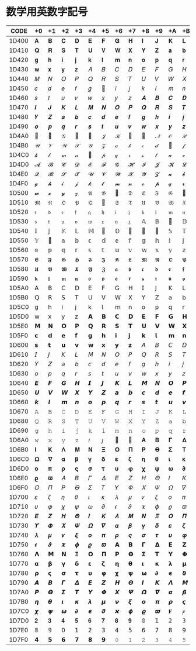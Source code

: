 # 数学用英数字記号

|CODE|+0|+1|+2|+3|+4|+5|+6|+7|+8|+9|+A|+B|+C|+D|+E|+F|
|----|--|--|--|--|--|--|--|--|--|--|--|--|--|--|--|--|
|1D400| 𝐀 | 𝐁 | 𝐂 | 𝐃 | 𝐄 | 𝐅 | 𝐆 | 𝐇 | 𝐈 | 𝐉 | 𝐊 | 𝐋 | 𝐌 | 𝐍 | 𝐎 | 𝐏 |
|1D410| 𝐐 | 𝐑 | 𝐒 | 𝐓 | 𝐔 | 𝐕 | 𝐖 | 𝐗 | 𝐘 | 𝐙 | 𝐚 | 𝐛 | 𝐜 | 𝐝 | 𝐞 | 𝐟 |
|1D420| 𝐠 | 𝐡 | 𝐢 | 𝐣 | 𝐤 | 𝐥 | 𝐦 | 𝐧 | 𝐨 | 𝐩 | 𝐪 | 𝐫 | 𝐬 | 𝐭 | 𝐮 | 𝐯 |
|1D430| 𝐰 | 𝐱 | 𝐲 | 𝐳 | 𝐴 | 𝐵 | 𝐶 | 𝐷 | 𝐸 | 𝐹 | 𝐺 | 𝐻 | 𝐼 | 𝐽 | 𝐾 | 𝐿 |
|1D440| 𝑀 | 𝑁 | 𝑂 | 𝑃 | 𝑄 | 𝑅 | 𝑆 | 𝑇 | 𝑈 | 𝑉 | 𝑊 | 𝑋 | 𝑌 | 𝑍 | 𝑎 | 𝑏 |
|1D450| 𝑐 | 𝑑 | 𝑒 | 𝑓 | 𝑔 | 𝑕 | 𝑖 | 𝑗 | 𝑘 | 𝑙 | 𝑚 | 𝑛 | 𝑜 | 𝑝 | 𝑞 | 𝑟 |
|1D460| 𝑠 | 𝑡 | 𝑢 | 𝑣 | 𝑤 | 𝑥 | 𝑦 | 𝑧 | 𝑨 | 𝑩 | 𝑪 | 𝑫 | 𝑬 | 𝑭 | 𝑮 | 𝑯 |
|1D470| 𝑰 | 𝑱 | 𝑲 | 𝑳 | 𝑴 | 𝑵 | 𝑶 | 𝑷 | 𝑸 | 𝑹 | 𝑺 | 𝑻 | 𝑼 | 𝑽 | 𝑾 | 𝑿 |
|1D480| 𝒀 | 𝒁 | 𝒂 | 𝒃 | 𝒄 | 𝒅 | 𝒆 | 𝒇 | 𝒈 | 𝒉 | 𝒊 | 𝒋 | 𝒌 | 𝒍 | 𝒎 | 𝒏 |
|1D490| 𝒐 | 𝒑 | 𝒒 | 𝒓 | 𝒔 | 𝒕 | 𝒖 | 𝒗 | 𝒘 | 𝒙 | 𝒚 | 𝒛 | 𝒜 | 𝒝 | 𝒞 | 𝒟 |
|1D4A0| 𝒠 | 𝒡 | 𝒢 | 𝒣 | 𝒤 | 𝒥 | 𝒦 | 𝒧 | 𝒨 | 𝒩 | 𝒪 | 𝒫 | 𝒬 | 𝒭 | 𝒮 | 𝒯 |
|1D4B0| 𝒰 | 𝒱 | 𝒲 | 𝒳 | 𝒴 | 𝒵 | 𝒶 | 𝒷 | 𝒸 | 𝒹 | 𝒺 | 𝒻 | 𝒼 | 𝒽 | 𝒾 | 𝒿 |
|1D4C0| 𝓀 | 𝓁 | 𝓂 | 𝓃 | 𝓄 | 𝓅 | 𝓆 | 𝓇 | 𝓈 | 𝓉 | 𝓊 | 𝓋 | 𝓌 | 𝓍 | 𝓎 | 𝓏 |
|1D4D0| 𝓐 | 𝓑 | 𝓒 | 𝓓 | 𝓔 | 𝓕 | 𝓖 | 𝓗 | 𝓘 | 𝓙 | 𝓚 | 𝓛 | 𝓜 | 𝓝 | 𝓞 | 𝓟 |
|1D4E0| 𝓠 | 𝓡 | 𝓢 | 𝓣 | 𝓤 | 𝓥 | 𝓦 | 𝓧 | 𝓨 | 𝓩 | 𝓪 | 𝓫 | 𝓬 | 𝓭 | 𝓮 | 𝓯 |
|1D4F0| 𝓰 | 𝓱 | 𝓲 | 𝓳 | 𝓴 | 𝓵 | 𝓶 | 𝓷 | 𝓸 | 𝓹 | 𝓺 | 𝓻 | 𝓼 | 𝓽 | 𝓾 | 𝓿 |
|1D500| 𝔀 | 𝔁 | 𝔂 | 𝔃 | 𝔄 | 𝔅 | 𝔆 | 𝔇 | 𝔈 | 𝔉 | 𝔊 | 𝔋 | 𝔌 | 𝔍 | 𝔎 | 𝔏 |
|1D510| 𝔐 | 𝔑 | 𝔒 | 𝔓 | 𝔔 | 𝔕 | 𝔖 | 𝔗 | 𝔘 | 𝔙 | 𝔚 | 𝔛 | 𝔜 | 𝔝 | 𝔞 | 𝔟 |
|1D520| 𝔠 | 𝔡 | 𝔢 | 𝔣 | 𝔤 | 𝔥 | 𝔦 | 𝔧 | 𝔨 | 𝔩 | 𝔪 | 𝔫 | 𝔬 | 𝔭 | 𝔮 | 𝔯 |
|1D530| 𝔰 | 𝔱 | 𝔲 | 𝔳 | 𝔴 | 𝔵 | 𝔶 | 𝔷 | 𝔸 | 𝔹 | 𝔺 | 𝔻 | 𝔼 | 𝔽 | 𝔾 | 𝔿 |
|1D540| 𝕀 | 𝕁 | 𝕂 | 𝕃 | 𝕄 | 𝕅 | 𝕆 | 𝕇 | 𝕈 | 𝕉 | 𝕊 | 𝕋 | 𝕌 | 𝕍 | 𝕎 | 𝕏 |
|1D550| 𝕐 | 𝕑 | 𝕒 | 𝕓 | 𝕔 | 𝕕 | 𝕖 | 𝕗 | 𝕘 | 𝕙 | 𝕚 | 𝕛 | 𝕜 | 𝕝 | 𝕞 | 𝕟 |
|1D560| 𝕠 | 𝕡 | 𝕢 | 𝕣 | 𝕤 | 𝕥 | 𝕦 | 𝕧 | 𝕨 | 𝕩 | 𝕪 | 𝕫 | 𝕬 | 𝕭 | 𝕮 | 𝕯 |
|1D570| 𝕰 | 𝕱 | 𝕲 | 𝕳 | 𝕴 | 𝕵 | 𝕶 | 𝕷 | 𝕸 | 𝕹 | 𝕺 | 𝕻 | 𝕼 | 𝕽 | 𝕾 | 𝕿 |
|1D580| 𝖀 | 𝖁 | 𝖂 | 𝖃 | 𝖄 | 𝖅 | 𝖆 | 𝖇 | 𝖈 | 𝖉 | 𝖊 | 𝖋 | 𝖌 | 𝖍 | 𝖎 | 𝖏 |
|1D590| 𝖐 | 𝖑 | 𝖒 | 𝖓 | 𝖔 | 𝖕 | 𝖖 | 𝖗 | 𝖘 | 𝖙 | 𝖚 | 𝖛 | 𝖜 | 𝖝 | 𝖞 | 𝖟 |
|1D5A0| 𝖠 | 𝖡 | 𝖢 | 𝖣 | 𝖤 | 𝖥 | 𝖦 | 𝖧 | 𝖨 | 𝖩 | 𝖪 | 𝖫 | 𝖬 | 𝖭 | 𝖮 | 𝖯 |
|1D5B0| 𝖰 | 𝖱 | 𝖲 | 𝖳 | 𝖴 | 𝖵 | 𝖶 | 𝖷 | 𝖸 | 𝖹 | 𝖺 | 𝖻 | 𝖼 | 𝖽 | 𝖾 | 𝖿 |
|1D5C0| 𝗀 | 𝗁 | 𝗂 | 𝗃 | 𝗄 | 𝗅 | 𝗆 | 𝗇 | 𝗈 | 𝗉 | 𝗊 | 𝗋 | 𝗌 | 𝗍 | 𝗎 | 𝗏 |
|1D5D0| 𝗐 | 𝗑 | 𝗒 | 𝗓 | 𝗔 | 𝗕 | 𝗖 | 𝗗 | 𝗘 | 𝗙 | 𝗚 | 𝗛 | 𝗜 | 𝗝 | 𝗞 | 𝗟 |
|1D5E0| 𝗠 | 𝗡 | 𝗢 | 𝗣 | 𝗤 | 𝗥 | 𝗦 | 𝗧 | 𝗨 | 𝗩 | 𝗪 | 𝗫 | 𝗬 | 𝗭 | 𝗮 | 𝗯 |
|1D5F0| 𝗰 | 𝗱 | 𝗲 | 𝗳 | 𝗴 | 𝗵 | 𝗶 | 𝗷 | 𝗸 | 𝗹 | 𝗺 | 𝗻 | 𝗼 | 𝗽 | 𝗾 | 𝗿 |
|1D600| 𝘀 | 𝘁 | 𝘂 | 𝘃 | 𝘄 | 𝘅 | 𝘆 | 𝘇 | 𝘈 | 𝘉 | 𝘊 | 𝘋 | 𝘌 | 𝘍 | 𝘎 | 𝘏 |
|1D610| 𝘐 | 𝘑 | 𝘒 | 𝘓 | 𝘔 | 𝘕 | 𝘖 | 𝘗 | 𝘘 | 𝘙 | 𝘚 | 𝘛 | 𝘜 | 𝘝 | 𝘞 | 𝘟 |
|1D620| 𝘠 | 𝘡 | 𝘢 | 𝘣 | 𝘤 | 𝘥 | 𝘦 | 𝘧 | 𝘨 | 𝘩 | 𝘪 | 𝘫 | 𝘬 | 𝘭 | 𝘮 | 𝘯 |
|1D630| 𝘰 | 𝘱 | 𝘲 | 𝘳 | 𝘴 | 𝘵 | 𝘶 | 𝘷 | 𝘸 | 𝘹 | 𝘺 | 𝘻 | 𝘼 | 𝘽 | 𝘾 | 𝘿 |
|1D640| 𝙀 | 𝙁 | 𝙂 | 𝙃 | 𝙄 | 𝙅 | 𝙆 | 𝙇 | 𝙈 | 𝙉 | 𝙊 | 𝙋 | 𝙌 | 𝙍 | 𝙎 | 𝙏 |
|1D650| 𝙐 | 𝙑 | 𝙒 | 𝙓 | 𝙔 | 𝙕 | 𝙖 | 𝙗 | 𝙘 | 𝙙 | 𝙚 | 𝙛 | 𝙜 | 𝙝 | 𝙞 | 𝙟 |
|1D660| 𝙠 | 𝙡 | 𝙢 | 𝙣 | 𝙤 | 𝙥 | 𝙦 | 𝙧 | 𝙨 | 𝙩 | 𝙪 | 𝙫 | 𝙬 | 𝙭 | 𝙮 | 𝙯 |
|1D670| 𝙰 | 𝙱 | 𝙲 | 𝙳 | 𝙴 | 𝙵 | 𝙶 | 𝙷 | 𝙸 | 𝙹 | 𝙺 | 𝙻 | 𝙼 | 𝙽 | 𝙾 | 𝙿 |
|1D680| 𝚀 | 𝚁 | 𝚂 | 𝚃 | 𝚄 | 𝚅 | 𝚆 | 𝚇 | 𝚈 | 𝚉 | 𝚊 | 𝚋 | 𝚌 | 𝚍 | 𝚎 | 𝚏 |
|1D690| 𝚐 | 𝚑 | 𝚒 | 𝚓 | 𝚔 | 𝚕 | 𝚖 | 𝚗 | 𝚘 | 𝚙 | 𝚚 | 𝚛 | 𝚜 | 𝚝 | 𝚞 | 𝚟 |
|1D6A0| 𝚠 | 𝚡 | 𝚢 | 𝚣 | 𝚤 | 𝚥 | 𝚦 | 𝚧 | 𝚨 | 𝚩 | 𝚪 | 𝚫 | 𝚬 | 𝚭 | 𝚮 | 𝚯 |
|1D6B0| 𝚰 | 𝚱 | 𝚲 | 𝚳 | 𝚴 | 𝚵 | 𝚶 | 𝚷 | 𝚸 | 𝚹 | 𝚺 | 𝚻 | 𝚼 | 𝚽 | 𝚾 | 𝚿 |
|1D6C0| 𝛀 | 𝛁 | 𝛂 | 𝛃 | 𝛄 | 𝛅 | 𝛆 | 𝛇 | 𝛈 | 𝛉 | 𝛊 | 𝛋 | 𝛌 | 𝛍 | 𝛎 | 𝛏 |
|1D6D0| 𝛐 | 𝛑 | 𝛒 | 𝛓 | 𝛔 | 𝛕 | 𝛖 | 𝛗 | 𝛘 | 𝛙 | 𝛚 | 𝛛 | 𝛜 | 𝛝 | 𝛞 | 𝛟 |
|1D6E0| 𝛠 | 𝛡 | 𝛢 | 𝛣 | 𝛤 | 𝛥 | 𝛦 | 𝛧 | 𝛨 | 𝛩 | 𝛪 | 𝛫 | 𝛬 | 𝛭 | 𝛮 | 𝛯 |
|1D6F0| 𝛰 | 𝛱 | 𝛲 | 𝛳 | 𝛴 | 𝛵 | 𝛶 | 𝛷 | 𝛸 | 𝛹 | 𝛺 | 𝛻 | 𝛼 | 𝛽 | 𝛾 | 𝛿 |
|1D700| 𝜀 | 𝜁 | 𝜂 | 𝜃 | 𝜄 | 𝜅 | 𝜆 | 𝜇 | 𝜈 | 𝜉 | 𝜊 | 𝜋 | 𝜌 | 𝜍 | 𝜎 | 𝜏 |
|1D710| 𝜐 | 𝜑 | 𝜒 | 𝜓 | 𝜔 | 𝜕 | 𝜖 | 𝜗 | 𝜘 | 𝜙 | 𝜚 | 𝜛 | 𝜜 | 𝜝 | 𝜞 | 𝜟 |
|1D720| 𝜠 | 𝜡 | 𝜢 | 𝜣 | 𝜤 | 𝜥 | 𝜦 | 𝜧 | 𝜨 | 𝜩 | 𝜪 | 𝜫 | 𝜬 | 𝜭 | 𝜮 | 𝜯 |
|1D730| 𝜰 | 𝜱 | 𝜲 | 𝜳 | 𝜴 | 𝜵 | 𝜶 | 𝜷 | 𝜸 | 𝜹 | 𝜺 | 𝜻 | 𝜼 | 𝜽 | 𝜾 | 𝜿 |
|1D740| 𝝀 | 𝝁 | 𝝂 | 𝝃 | 𝝄 | 𝝅 | 𝝆 | 𝝇 | 𝝈 | 𝝉 | 𝝊 | 𝝋 | 𝝌 | 𝝍 | 𝝎 | 𝝏 |
|1D750| 𝝐 | 𝝑 | 𝝒 | 𝝓 | 𝝔 | 𝝕 | 𝝖 | 𝝗 | 𝝘 | 𝝙 | 𝝚 | 𝝛 | 𝝜 | 𝝝 | 𝝞 | 𝝟 |
|1D760| 𝝠 | 𝝡 | 𝝢 | 𝝣 | 𝝤 | 𝝥 | 𝝦 | 𝝧 | 𝝨 | 𝝩 | 𝝪 | 𝝫 | 𝝬 | 𝝭 | 𝝮 | 𝝯 |
|1D770| 𝝰 | 𝝱 | 𝝲 | 𝝳 | 𝝴 | 𝝵 | 𝝶 | 𝝷 | 𝝸 | 𝝹 | 𝝺 | 𝝻 | 𝝼 | 𝝽 | 𝝾 | 𝝿 |
|1D780| 𝞀 | 𝞁 | 𝞂 | 𝞃 | 𝞄 | 𝞅 | 𝞆 | 𝞇 | 𝞈 | 𝞉 | 𝞊 | 𝞋 | 𝞌 | 𝞍 | 𝞎 | 𝞏 |
|1D790| 𝞐 | 𝞑 | 𝞒 | 𝞓 | 𝞔 | 𝞕 | 𝞖 | 𝞗 | 𝞘 | 𝞙 | 𝞚 | 𝞛 | 𝞜 | 𝞝 | 𝞞 | 𝞟 |
|1D7A0| 𝞠 | 𝞡 | 𝞢 | 𝞣 | 𝞤 | 𝞥 | 𝞦 | 𝞧 | 𝞨 | 𝞩 | 𝞪 | 𝞫 | 𝞬 | 𝞭 | 𝞮 | 𝞯 |
|1D7B0| 𝞰 | 𝞱 | 𝞲 | 𝞳 | 𝞴 | 𝞵 | 𝞶 | 𝞷 | 𝞸 | 𝞹 | 𝞺 | 𝞻 | 𝞼 | 𝞽 | 𝞾 | 𝞿 |
|1D7C0| 𝟀 | 𝟁 | 𝟂 | 𝟃 | 𝟄 | 𝟅 | 𝟆 | 𝟇 | 𝟈 | 𝟉 | 𝟊 | 𝟋 | 𝟌 | 𝟍 | 𝟎 | 𝟏 |
|1D7D0| 𝟐 | 𝟑 | 𝟒 | 𝟓 | 𝟔 | 𝟕 | 𝟖 | 𝟗 | 𝟘 | 𝟙 | 𝟚 | 𝟛 | 𝟜 | 𝟝 | 𝟞 | 𝟟 |
|1D7E0| 𝟠 | 𝟡 | 𝟢 | 𝟣 | 𝟤 | 𝟥 | 𝟦 | 𝟧 | 𝟨 | 𝟩 | 𝟪 | 𝟫 | 𝟬 | 𝟭 | 𝟮 | 𝟯 |
|1D7F0| 𝟰 | 𝟱 | 𝟲 | 𝟳 | 𝟴 | 𝟵 | 𝟶 | 𝟷 | 𝟸 | 𝟹 | 𝟺 | 𝟻 | 𝟼 | 𝟽 | 𝟾 | 𝟿 |
